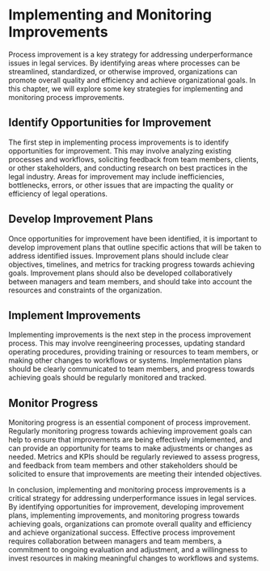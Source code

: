 Implementing and Monitoring Improvements
========================================================================

Process improvement is a key strategy for addressing underperformance issues in legal services. By identifying areas where processes can be streamlined, standardized, or otherwise improved, organizations can promote overall quality and efficiency and achieve organizational goals. In this chapter, we will explore some key strategies for implementing and monitoring process improvements.

Identify Opportunities for Improvement
--------------------------------------

The first step in implementing process improvements is to identify opportunities for improvement. This may involve analyzing existing processes and workflows, soliciting feedback from team members, clients, or other stakeholders, and conducting research on best practices in the legal industry. Areas for improvement may include inefficiencies, bottlenecks, errors, or other issues that are impacting the quality or efficiency of legal operations.

Develop Improvement Plans
-------------------------

Once opportunities for improvement have been identified, it is important to develop improvement plans that outline specific actions that will be taken to address identified issues. Improvement plans should include clear objectives, timelines, and metrics for tracking progress towards achieving goals. Improvement plans should also be developed collaboratively between managers and team members, and should take into account the resources and constraints of the organization.

Implement Improvements
----------------------

Implementing improvements is the next step in the process improvement process. This may involve reengineering processes, updating standard operating procedures, providing training or resources to team members, or making other changes to workflows or systems. Implementation plans should be clearly communicated to team members, and progress towards achieving goals should be regularly monitored and tracked.

Monitor Progress
----------------

Monitoring progress is an essential component of process improvement. Regularly monitoring progress towards achieving improvement goals can help to ensure that improvements are being effectively implemented, and can provide an opportunity for teams to make adjustments or changes as needed. Metrics and KPIs should be regularly reviewed to assess progress, and feedback from team members and other stakeholders should be solicited to ensure that improvements are meeting their intended objectives.

In conclusion, implementing and monitoring process improvements is a critical strategy for addressing underperformance issues in legal services. By identifying opportunities for improvement, developing improvement plans, implementing improvements, and monitoring progress towards achieving goals, organizations can promote overall quality and efficiency and achieve organizational success. Effective process improvement requires collaboration between managers and team members, a commitment to ongoing evaluation and adjustment, and a willingness to invest resources in making meaningful changes to workflows and systems.
